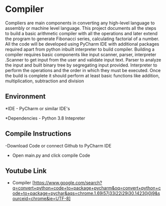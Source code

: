 # Compiler
Compliers are main components in converting any high-level language to assembly or machine level language. This project documents all the steps to build a basic arithmetic compiler with all the operations and later extend the program to generate Fibonacci series, calculating factorial of a number. All the code will be developed using PyCharm IDE with additional packages required apart from python inbuilt interpreter to build compiler. Building a compiler requires basic components like input scanner, parser, interpreter .Scanner to get input from the user and validate input text. Parser to analyze the input and built binary tree by segregating input provided. Interpreter to  perform the operations and the order in which they must be executed. Once the build is complete it should perform at least basic functions like addition, multiplication, subtraction and division

## Environment

  *IDE - PyCharm or similar IDE's
  
  *Dependencies - Python 3.8 Intepreter

## Compile Instructions

-Download Code or connect Github to PyCharm IDE 

- Open main.py and click compile Code

## Youtube Link

- Compiler [https://www.google.com/search?q=convert+python+code+to+package+pycharm&oq=convert+python+code+to+package+pychar&aqs=chrome.1.69i57j33i22i29i30.14230j0j9&sourceid=chrome&ie=UTF-8]
